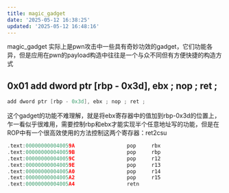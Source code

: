 ```yaml
---
title: magic_gadget
date: '2025-05-12 16:38:25'
updated: '2025-05-12 16:48:16'
---
```

magic_gadget 实际上是pwn攻击中一些具有奇妙功效的gadget，它们功能各异，但是应用在pwn的payload构造中往往是一个与众不同但有方便快捷的构造方式

## 0x01 add dword ptr [rbp - 0x3d], ebx ; nop ; ret ;
```c
add dword ptr [rbp - 0x3d], ebx ; nop ; ret ;
```

这个gadget的功能不难理解，就是将ebx寄存器中的值加到rbp-0x3d的位置上，乍一看似乎很难用，需要控制rbp和ebx才能实现半个任意地址写的功能，但是在ROP中有一个很高效使用的方法控制这两个寄存器：ret2csu

```c
.text:000000000040059A                 pop     rbx
.text:000000000040059B                 pop     rbp
.text:000000000040059C                 pop     r12
.text:000000000040059E                 pop     r13
.text:00000000004005A0                 pop     r14
.text:00000000004005A2                 pop     r15
.text:00000000004005A4                 retn
```

